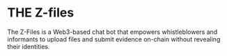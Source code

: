 # THE Z-files

The Z-Files is a Web3-based chat bot that empowers whistleblowers and informants to upload files and submit evidence on-chain without revealing their identities. 

